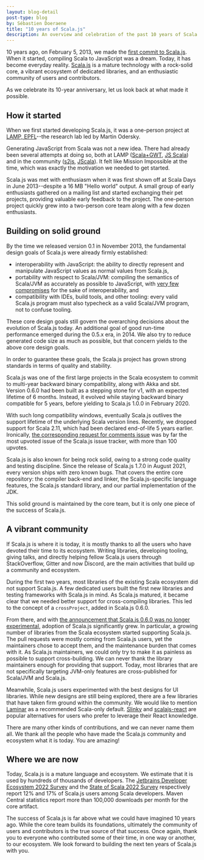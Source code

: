 ```yaml
---
layout: blog-detail
post-type: blog
by: Sébastien Doeraene
title: "10 years of Scala.js"
description: An overview and celebration of the past 10 years of Scala.js
---
```


10 years ago, on February 5, 2013, we made the [first commit to Scala.js](https://github.com/scala-js/scala-js/commit/9ad7627c2418e5d345375705ca087a60e3aa2c22).
When it started, compiling Scala to JavaScript was a dream.
Today, it has become everyday reality.
[Scala.js](https://www.scala-js.org/) is a mature technology with a rock-solid core, a vibrant ecosystem of dedicated libraries, and an enthusiastic community of users and contributors.

As we celebrate its 10-year anniversary, let us look back at what made it possible.

## How it started

When we first started developing Scala.js, it was a one-person project at [LAMP, EPFL](https://www.epfl.ch/labs/lamp/)--the research lab led by Martin Odersky.

Generating JavaScript from Scala was not a new idea.
There had already been several attempts at doing so, both at LAMP ([Scala+GWT](https://scalagwt.github.io/), [JS Scala](https://infoscience.epfl.ch/record/179888/)) and in the community ([s2js](https://github.com/alvaroc1/s2js), [JScala](https://github.com/nau/jscala)).
It felt like Mission Impossible at the time, which was exactly the motivation we needed to get started.

Scala.js was met with enthusiasm when it was first shown off at Scala Days in June 2013--despite a 16 MB "Hello world" output.
A small group of early enthusiasts gathered on a mailing list and started exchanging their pet projects, providing valuable early feedback to the project.
The one-person project quickly grew into a two-person core team along with a few dozen enthusiasts.

## Building on solid ground

By the time we released version 0.1 in November 2013, the fundamental design goals of Scala.js were already firmly established:

* interoperability with JavaScript: the ability to directly represent and manipulate JavaScript values as normal values from Scala.js,
* portability with respect to Scala/JVM: compiling the semantics of Scala/JVM as accurately as possible to JavaScript, with [very few compromises](https://www.scala-js.org/doc/semantics.html) for the sake of interoperability, and
* compatibility with IDEs, build tools, and other tooling: every valid Scala.js program must also typecheck as a valid Scala/JVM program, not to confuse tooling.

These core design goals still govern the overarching decisions about the evolution of Scala.js today.
An additional goal of good run-time performance emerged during the 0.5.x era, in 2014.
We also try to reduce generated code size as much as possible, but that concern yields to the above core design goals.

In order to guarantee these goals, the Scala.js project has grown strong standards in terms of quality and stability.

Scala.js was one of the first large projects in the Scala ecosystem to commit to multi-year backward binary compatibility, along with Akka and sbt.
Version 0.6.0 had been built as a stepping stone for v1, with an expected lifetime of 6 months.
Instead, it evolved while staying backward binary compatible for 5 years, before yielding to Scala.js 1.0.0 in February 2020.

With such long compatibility windows, eventually Scala.js outlives the support lifetime of the underlying Scala version lines.
Recently, we dropped support for Scala 2.11, which had been declared end-of-life 5 years earlier.
Ironically, [the corresponding request for comments issue](https://github.com/scala-js/scala-js/issues/4759) was by far the most upvoted issue of the Scala.js issue tracker, with more than 100 upvotes.

Scala.js is also known for being rock solid, owing to a strong code quality and testing discipline.
Since the release of Scala.js 1.7.0 in August 2021, every version ships with zero known bugs.
That covers the entire core repository: the compiler back-end and linker, the Scala.js-specific language features, the Scala.js standard library, and our partial implementation of the JDK.

This solid ground is maintained by the core team, but it is only one piece of the success of Scala.js.

## A vibrant community

If Scala.js is where it is today, it is mostly thanks to all the users who have devoted their time to its ecosystem.
Writing libraries, developing tooling, giving talks, and directly helping fellow Scala.js users through StackOverflow, Gitter and now Discord, are the main activities that build up a community and ecosystem.

During the first two years, most libraries of the existing Scala ecosystem did not support Scala.js.
A few dedicated users built the first new libraries and testing frameworks with Scala.js in mind.
As Scala.js matured, it became clear that we needed better support for cross-compiling libraries.
This led to the concept of a `crossProject`, added in Scala.js 0.6.0.

From there, and with [the announcement that Scala.js 0.6.0 was no longer experimental](https://www.scala-lang.org/blog/2015/02/05/scala-js-no-longer-experimental.html), adoption of Scala.js significantly grew.
In particular, a growing number of libraries from the Scala ecosystem started supporting Scala.js.
The pull requests were mostly coming from Scala.js users, yet the maintainers chose to accept them, and the maintenance burden that comes with it.
As Scala.js maintainers, we could only try to make it as painless as possible to support cross-building.
We can never thank the library maintainers enough for providing that support.
Today, most libraries that are not specifically targeting JVM-only features are cross-published for Scala/JVM and Scala.js.

Meanwhile, Scala.js users experimented with the best designs for UI libraries.
While new designs are still being explored, there are a few libraries that have taken firm ground within the community.
We would like to mention [Laminar](https://laminar.dev/) as a recommended Scala-only default.
[Slinky](https://slinky.dev/) and [scalajs-react](https://github.com/japgolly/scalajs-react) are popular alternatives for users who prefer to leverage their React knowledge.

There are many other kinds of contributions, and we can never name them all.
We thank all the people who have made the Scala.js community and ecosystem what it is today.
You are amazing!

## Where we are now

Today, Scala.js is a mature language and ecosystem.
We estimate that it is used by hundreds of thousands of developers.
The [Jetbrains Developer Ecosystem 2022 Survey](https://www.jetbrains.com/lp/devecosystem-2022/scala/#what-are-your-compilation-targets-) and the [State of Scala 2022 Survey](https://www.scala-lang.org/blog/2022/12/14/scala-developer-survey-results-2022.html) respectively report 12% and 17% of Scala.js users among Scala developers.
Maven Central statistics report more than 100,000 downloads per month for the core artifact.

The success of Scala.js is far above what we could have imagined 10 years ago.
While the core team builds its foundations, ultimately the community of users and contributors is the true source of that success.
Once again, thank you to everyone who contributed some of their time, in one way or another, to our ecosystem.
We look forward to building the next ten years of Scala.js with you.
